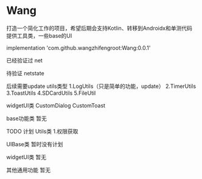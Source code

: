 # Wang
打造一个简化工作的项目，希望后期会支持Kotlin、转移到Androidx和单测代码
提供工具类，一些base的UI

implementation 'com.github.wangzhifengroot:Wang:0.0.1'

已经验证过
net 

待验证
netstate

后续需要update
utils类型
1.LogUtils（只是简单的功能，update）
2.TimerUtils
3.ToastUtils
4.SDCardUtils
5.FileUtil

widgetUI类
CustomDialog
CustomToast

base功能类
暂无


TODO 计划
Utils类
1.权限获取



UIBase类
暂时没有计划

widgetUI类
暂无

其他通用功能
暂无


